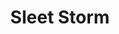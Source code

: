 ---
title: "Sleet Storm"
permalink: /spells/sleet-storm/
tags:
  - Spell
  - 3rd Level
  - Conjuration
available_for:
  - Druid
  - Sorcerer
  - Wizard
level: "3rd Level"
school: "Conjuration"
range: "150 ft"
area: "40 ft"
shape: "Cylinder"
comp:
  - V
  - S
  - M
material: "a pinch of dust and a few drops of water."
duration: "1 Minute"
concentration: true
description: |
  Until the spell ends, freezing rain and sleet fall in a 20-foot-tall cylinder with a 40-foot radius centered on a point you choose within range. The area is heavily obscured, and exposed flames in the area are doused.

  The ground in the area is covered with slick ice, making it difficult terrain. When a creature enters the spell's area for the first time on a turn or starts its turn there, it must make a dexterity saving throw. On a failed save, it falls prone.

  If a creature is concentrating in the spell's area, the creature must make a successful constitution saving throw against your spell save DC or lose concentration.
excerpt: "Until the spell ends, freezing rain and sleet fall in a 20-foot-tall cylinder with a 40-foot radius centered on a point you choose within range."
source: "Basic Rules"
---